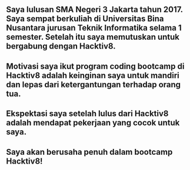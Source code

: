[//]: # (Ceritakan sedikit tentang latar belakangmu seperti pendidikan terakhir atau pekerjaan sebelumnya)
## Saya lulusan SMA Negeri 3 Jakarta tahun 2017. Saya sempat berkuliah di Universitas Bina Nusantara jurusan Teknik Informatika selama 1 semester. Setelah itu saya memutuskan untuk bergabung dengan Hacktiv8.

[//]: # (Motivasi apa yang mendorongmu untuk ikut program coding bootcamp di Hacktiv8?)
## Motivasi saya ikut program coding bootcamp di Hacktiv8 adalah keinginan saya untuk mandiri dan lepas dari ketergantungan terhadap orang tua.

[//]: # (Beri tahu kami, apa yang ingin kamu dapatkan di Hacktiv8 dan apa yang ingin kamu capai setelah lulus dari sini?)
## Ekspektasi saya setelah lulus dari Hacktiv8 adalah mendapat pekerjaan yang cocok untuk saya.

[//]: # (Apakah ada hal lain yang ingin disampaikan? Bila ada, kamu bebas untuk menuliskannya)
## Saya akan berusaha penuh dalam bootcamp Hacktiv8!
